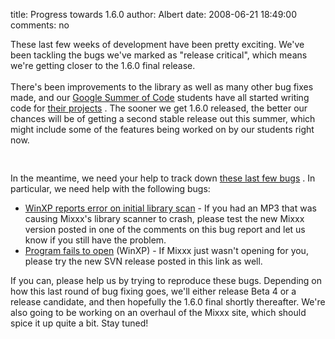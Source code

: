 title: Progress towards 1.6.0
author: Albert
date: 2008-06-21 18:49:00
comments: no

These last few weeks of development have been pretty exciting. We've been tackling the bugs we've marked as "release critical", which means we're getting closer to the 1.6.0 final release.<br />
<br />
There's been improvements to the library as well as many other bug fixes made, and our <a href="{filename}/news/2008-04-21-google-summer-of-code-2008-projects.md">Google Summer of Code</a>
 students have all started writing code for <a href="https://github.com/mixxxdj/mixxx/wiki#google_summer_of_code_2008">their projects</a>
. The sooner we get 1.6.0 released, the better our chances will be of getting a second stable release out this summer, which might include some of the features being worked on by our students right now.<br />
<br />
<a onblur="try {parent.deselectBloggerImageGracefully();} catch(e) {}" href="https://bugs.launchpad.net/mixxx/1.6/+bugs"><img style="margin: 0px auto 10px; display: block; text-align: center; cursor: pointer;" src="{static}/images/news/bugchart.png" alt="" id="BLOGGER_PHOTO_ID_5214412200099132706" border="0" />
</a>
<br />
In the meantime, we need your help to track down <a href="https://bugs.launchpad.net/mixxx/1.6/+bugs">these last few bugs</a>
. In particular, we need help with the following bugs:<br />
<ul><li><a href="https://bugs.launchpad.net/mixxx/1.6/+bug/235807">WinXP reports error on initial library scan</a>
 - If you had an MP3 that was causing Mixxx's library scanner to crash, please test the new Mixxx version posted in one of the comments on this bug report and let us know if you still have the problem.<br />
</li>
<li><a href="https://bugs.launchpad.net/mixxx/1.6/+bug/223464">Program fails to open</a>
 (WinXP) - If Mixxx just wasn't opening for you, please try the new SVN release posted in this link as well.</li>
</ul>
If you can, please help us by trying to reproduce these bugs. Depending on how this last round of bug fixing goes, we'll either release Beta 4 or a release candidate, and then hopefully the 1.6.0 final shortly thereafter. We're also going to be working on an overhaul of the Mixxx site, which should spice it up quite a bit. Stay tuned!

